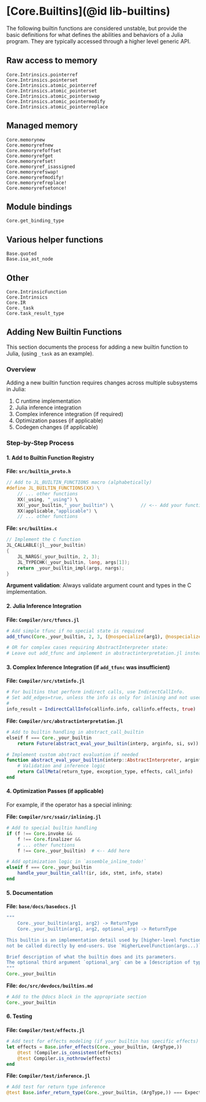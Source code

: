 # [Core.Builtins](@id lib-builtins)

The following builtin functions are considered unstable, but provide the basic
definitions for what defines the abilities and behaviors of a Julia
program. They are typically accessed through a higher level generic API.

## Raw access to memory

```@docs
Core.Intrinsics.pointerref
Core.Intrinsics.pointerset
Core.Intrinsics.atomic_pointerref
Core.Intrinsics.atomic_pointerset
Core.Intrinsics.atomic_pointerswap
Core.Intrinsics.atomic_pointermodify
Core.Intrinsics.atomic_pointerreplace
```

## Managed memory

```@docs
Core.memorynew
Core.memoryrefnew
Core.memoryrefoffset
Core.memoryrefget
Core.memoryrefset!
Core.memoryref_isassigned
Core.memoryrefswap!
Core.memoryrefmodify!
Core.memoryrefreplace!
Core.memoryrefsetonce!
```

## Module bindings

```@docs
Core.get_binding_type
```

## Various helper functions
```
Base.quoted
Base.isa_ast_node
```

## Other

```@docs
Core.IntrinsicFunction
Core.Intrinsics
Core.IR
Core._task
Core.task_result_type
```

## Adding New Builtin Functions

This section documents the process for adding a new builtin function to Julia, (using `_task` as an example).

### Overview

Adding a new builtin function requires changes across multiple subsystems in Julia:
1. C runtime implementation
2. Julia inference integration
3. Complex inference integration (if required)
4. Optimization passes (if applicable)
5. Codegen changes (if applicable)

### Step-by-Step Process

#### 1. Add to Builtin Function Registry

**File: `src/builtin_proto.h`**
```c
// Add to JL_BUILTIN_FUNCTIONS macro (alphabetically)
#define JL_BUILTIN_FUNCTIONS(XX) \
    // ... other functions
    XX(_using, "_using") \
    XX(_your_builtin,"_your_builtin") \          // <-- Add your function here
    XX(applicable,"applicable") \
    // ... other functions
```

**File: `src/builtins.c`**
```c
// Implement the C function
JL_CALLABLE(jl__your_builtin)
{
    JL_NARGS(_your_builtin, 2, 3);
    JL_TYPECHK(_your_builtin, long, args[1]);
    return _your_builtin_impl(args, nargs);
}
```

**Argument validation**: Always validate argument count and types in the C implementation.

#### 2. Julia Inference Integration

**File: `Compiler/src/tfuncs.jl`**
```julia
# Add simple tfunc if no special state is required
add_tfunc(Core._your_builtin, 2, 3, (@nospecialize(arg1), @nospecialize(arg2), @nospecialize(optional...)) -> Typ, 20)

# OR for complex cases requiring AbstractInterpreter state:
# Leave out add_tfunc and implement in abstractinterpretation.jl instead
```

#### 3. Complex Inference Integration (if `add_tfunc` was insufficient)

**File: `Compiler/src/stmtinfo.jl`**
```julia
# For builtins that perform indirect calls, use IndirectCallInfo.
# Set add_edges=true, unless the info is only for inlining and not used by inference
#
info_result = IndirectCallInfo(callinfo.info, callinfo.effects, true)
```

**File: `Compiler/src/abstractinterpretation.jl`**
```julia
# Add to builtin handling in abstract_call_builtin
elseif f === Core._your_builtin
    return Future(abstract_eval_your_builtin(interp, arginfo, si, sv))

# Implement custom abstract evaluation if needed
function abstract_eval_your_builtin(interp::AbstractInterpreter, arginfo::ArgInfo, si::StmtInfo, sv::AbsIntState)
    # Validation and inference logic
    return CallMeta(return_type, exception_type, effects, call_info)
end
```

#### 4. Optimization Passes (if applicable)

For example, if the operator has a special inlining:

**File: `Compiler/src/ssair/inlining.jl`**
```julia
# Add to special builtin handling
if (f !== Core.invoke &&
    f !== Core.finalizer &&
    # ... other functions
    f !== Core._your_builtin)  # <-- Add here

# Add optimization logic in `assemble_inline_todo!`
elseif f === Core._your_builtin
    handle_your_builtin_call!(ir, idx, stmt, info, state)
end
```

#### 5. Documentation

**File: `base/docs/basedocs.jl`**
```julia
"""
    Core._your_builtin(arg1, arg2) -> ReturnType
    Core._your_builtin(arg1, arg2, optional_arg) -> ReturnType

This builtin is an implementation detail used by [higher-level function] and should
not be called directly by end-users. Use `HigherLevelFunction(args...)` instead.

Brief description of what the builtin does and its parameters.
The optional third argument `optional_arg` can be a [description of types/purpose].
"""
Core._your_builtin
```

**File: `doc/src/devdocs/builtins.md`**
```julia
# Add to the @docs block in the appropriate section
Core._your_builtin
```

#### 6. Testing

**File: `Compiler/test/effects.jl`**
```julia
# Add test for effects modeling (if your builtin has specific effects)
let effects = Base.infer_effects(Core._your_builtin, (ArgType,))
    @test !Compiler.is_consistent(effects)
    @test Compiler.is_nothrow(effects)
end
```

**File: `Compiler/test/inference.jl`**
```julia
# Add test for return type inference
@test Base.infer_return_type(Core._your_builtin, (ArgType,)) === ExpectedReturnType
```
